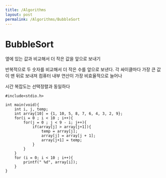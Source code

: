 ```yaml
---
title: /Algorithms
layout: post
permalink: /Algorithms/BubbleSort
---
```


# BubbleSort  

옆에 있는 값과 비교해서 더 작은 값을 앞으로 보내기

반복적으로 두 숫자를 비교해서 더 작은 수를 앞으로 보낸다.
각 싸이클마다 가장 큰 값이 맨 뒤로 보내져
컴퓨터 내부 연산이 가장 비효율적으로 늘어나

시간 복잡도는 선택정렬과 동일하다

```
#include<stdio.h>

int main(void){
    int i, j, temp;
    int array[10] = {1, 10, 5, 8, 7, 6, 4, 3, 2, 9};
    for(i = 0 ; i < 10 ; i++){
        for(j = 0 ; j < 9 - i; j++){
            if(array[j] > array[j+1]){
                temp = array[j];
                array[j] = array[j + 1];
                array[j+1] = temp;
            }
        }
    }
    for (i = 0; i < 10 ; i++){
        printf(" %d", array[i]);
    }    
}
```

